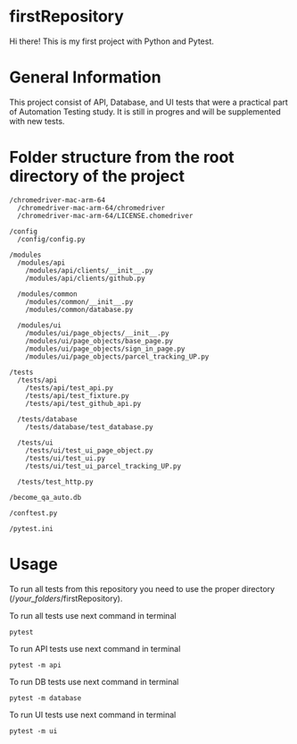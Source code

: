 # firstRepository
Hi there! This is my first project with Python and Pytest.
# General Information
This project consist of API, Database, and UI tests that were a practical part of Automation Testing study.
It is still in progres and will be supplemented with new tests.
# Folder structure from the root directory of the project
```
/chromedriver-mac-arm-64
  /chromedriver-mac-arm-64/chromedriver
  /chromedriver-mac-arm-64/LICENSE.chomedriver
  
/config
  /config/config.py

/modules
  /modules/api
    /modules/api/clients/__init__.py
    /modules/api/clients/github.py

  /modules/common
    /modules/common/__init__.py
    /modules/common/database.py

  /modules/ui
    /modules/ui/page_objects/__init__.py
    /modules/ui/page_objects/base_page.py
    /modules/ui/page_objects/sign_in_page.py
    /modules/ui/page_objects/parcel_tracking_UP.py

/tests
  /tests/api
    /tests/api/test_api.py
    /tests/api/test_fixture.py
    /tests/api/test_github_api.py

  /tests/database
    /tests/database/test_database.py

  /tests/ui
    /tests/ui/test_ui_page_object.py
    /tests/ui/test_ui.py
    /tests/ui/test_ui_parcel_tracking_UP.py

  /tests/test_http.py
    
/become_qa_auto.db

/conftest.py

/pytest.ini
```
# Usage
To run all tests from this repository you need to use the proper directory (/*your_folders*/firstRepository). 

To run all tests use next command in terminal
```
pytest
```
To run API tests use next command in terminal
```
pytest -m api
```
To run DB tests use next command in terminal
```
pytest -m database
```
To run UI tests use next command in terminal
```
pytest -m ui
```



